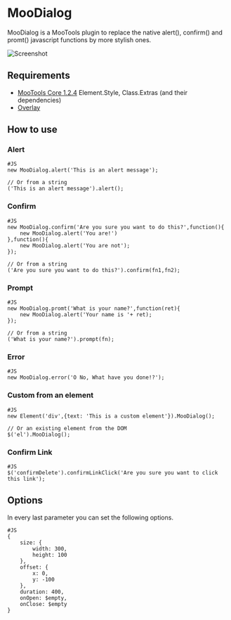 MooDialog
===============

MooDialog is a MooTools plugin to replace the native alert(), confirm() and promt() javascript functions by more stylish ones.

![Screenshot](http://github.com/arian/MooDialog/raw/master/screenshot.png)

Requirements
------------

* [MooTools Core 1.2.4](http://mootools.net/core)
	Element.Style, Class.Extras (and their dependencies)
* [Overlay](http://mootools.net/forge/p/overlay)

How to use
----------

### Alert

	#JS
	new MooDialog.alert('This is an alert message');
	
	// Or from a string
	('This is an alert message').alert();

### Confirm

	#JS
	new MooDialog.confirm('Are you sure you want to do this?',function(){
		new MooDialog.alert('You are!')
	},function(){
		new MooDialog.alert('You are not');
	});
	
	// Or from a string
	('Are you sure you want to do this?').confirm(fn1,fn2);

### Prompt 

	#JS
	new MooDialog.promt('What is your name?',function(ret){
		new MooDialog.alert('Your name is '+ ret);
	});
	
	// Or from a string
	('What is your name?').prompt(fn);

### Error

	#JS
	new MooDialog.error('O No, What have you done!?');

### Custom from an element

	#JS
	new Element('div',{text: 'This is a custom element'}).MooDialog();
	
	// Or an existing element from the DOM
	$('el').MooDialog();

### Confirm Link

	#JS
	$('confirmDelete').confirmLinkClick('Are you sure you want to click this link');

Options
---------

In every last parameter you can set the following options.

	#JS
	{
		size: {
			width: 300,
			height: 100
		},
		offset: {
			x: 0,
			y: -100
		},
		duration: 400,
		onOpen: $empty,
		onClose: $empty
	}	

